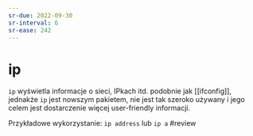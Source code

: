 ```yaml
---
sr-due: 2022-09-30
sr-interval: 6
sr-ease: 242
---
```


# ip
`ip` wyświetla informacje o sieci, IPkach itd. podobnie jak [[ifconfig]], jednakże `ip` jest nowszym pakietem, nie jest tak szeroko używany i jego celem jest dostarczenie więcej user-friendly informacji.

Przykładowe wykorzystanie:
`ip address` lub `ip a`
#review